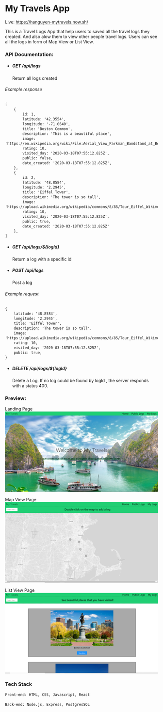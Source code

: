 # My Travels App

Live: https://hanguyen-mytravels.now.sh/

This is a Travel Logs App that help users to saved all the travel logs they created. And also alow them to view other people travel logs. Users can see all the logs in form of Map View or List View.

### API Documentation: 


- ##### GET /api/logs

    Return all logs created

###### Example response

    [
        {
            id: 1,
            latitude: '42.3554',
            longitude: '-71.0640',
            title: 'Boston Common',
            description: 'This is a beautiful place',
            image: 'https://en.wikipedia.org/wiki/File:Aerial_View_Parkman_Bandstand_at_Boston_Common.jpg',
            rating: 10,
            visited_day: '2020-03-18T07:55:12.825Z',
            public: false,
            date_created: '2020-03-18T07:55:12.825Z',
        },
        {
            id: 2,
            latitude: '48.8584',
            longitude: '2.2945',
            title: 'Eiffel Tower',
            description: 'The tower is so tall',
            image: 'https://upload.wikimedia.org/wikipedia/commons/8/85/Tour_Eiffel_Wikimedia_Commons_%28cropped%29.jpg',
            rating: 10,
            visited_day: '2020-03-18T07:55:12.825Z',
            public: true,
            date_created: '2020-03-18T07:55:12.825Z'
        },
    ]


- ##### GET /api/logs/${logId}

    Return a log with a specific id

- ##### POST /api/logs
   
    Post a log

###### Example request

    {
        latitude: '48.8584',
        longitude: '2.2945',
        title: 'Eiffel Tower',
        description: 'The tower is so tall',
        image: 'https://upload.wikimedia.org/wikipedia/commons/8/85/Tour_Eiffel_Wikimedia_Commons_%28cropped%29.jpg',
        rating: 10,
        visited_day: '2020-03-18T07:55:12.825Z',
        public: true,
    }


- ##### DELETE /api/logs/${logId}

    Delete a Log. If no log could be found by logId , the server responds with a status 400.


### Preview:

Landing Page
![](mytravels-preview.png)

Map View Page
![](mytravels-mapview.png)

List View Page
![](mytravels-listview.png)


### Tech Stack

    Front-end: HTML, CSS, Javascript, React

    Back-end: Node.js, Express, PostgresSQL
